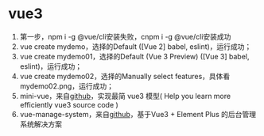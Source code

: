 # vue3

1. 第一步，npm i -g @vue/cli安装失败，cnpm i -g @vue/cli安装成功
2. vue create mydemo，选择的Default ([Vue 2] babel, eslint)，运行成功；
3. vue create mydemo01，选择的Default (Vue 3 Preview) ([Vue 3] babel, eslint)，运行成功；
4. vue create mydemo02，选择的Manually select features，具体看mydemo02.png，运行成功；
5. mini-vue，来自[github](https://github.com/cuixiaorui/mini-vue)，实现最简 vue3 模型( Help you learn more efficiently vue3 source code ) 
6. vue-manage-system，来自[github](https://github.com/lin-xin/vue-manage-system)，基于Vue3 + Element Plus 的后台管理系统解决方案 
